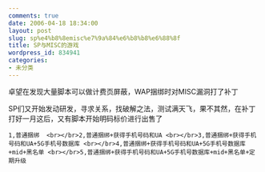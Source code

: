```yaml
---
comments: true
date: 2006-04-18 18:34:00
layout: post
slug: sp%e4%b8%8emisc%e7%9a%84%e6%b8%b8%e6%88%8f
title: SP与MISC的游戏
wordpress_id: 834941
categories:
- 未分类
---
```


卓望在发现大量脚本可以做计费页屏蔽，WAP捆绑时对MISC漏洞打了补丁  
  
SP们又开始发动研发，寻求关系，找破解之法，测试满天飞，果不其然，在补丁打好一月这后，又有脚本开始明码标价进行出售了  
  

    
    1,普通捆绑  <br></br>2,普通捆绑+获得手机号码和UA <br></br>3,普通捆绑+获得手机号码和UA+5G手机号数据库 <br></br>4,普通捆绑+获得手机号码和UA+5G手机号数据库+mid+黑名单 <br></br>5,普通捆绑+获得手机号码和UA+5G手机号数据库+mid+黑名单+定期升级

  
  
  

